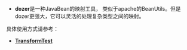 *  **dozer**是一种JavaBean的映射工具，
类似于apache的BeanUtils。但是dozer更强大，它可以灵活的处理复杂类型之间的映射。


具体使用方式请参考：
* [**TransformTest**](src\test\java\TransformTest.java)